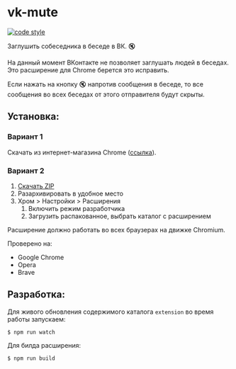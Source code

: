 # vk-mute

[![code style](https://antfu.me/badge-code-style.svg)](https://github.com/antfu/eslint-config)

Заглушить собеседника в беседе в ВК. 🔇

На данный момент ВКонтакте не позволяет заглушать людей в беседах. Это расширение для Chrome берется это исправить.

Если нажать на кнопку 🔇 напротив сообщения в беседе, то все сообщения во всех беседах от этого отправителя будут скрыты.

## Установка:
### Вариант 1
Скачать из интернет-магазина Chrome ([ссылка](https://chrome.google.com/webstore/detail/vk-mute/mcnkfnjggkbenehgfelnnkklpkpjeibl)).

### Вариант 2
1. [Скачать ZIP](https://github.com/anatolykopyl/vk-mute/releases)
2. Разархивировать в удобное место
3. Хром > Настройки > Расширения
    1. Включить режим разработчика
    2. Загрузить распакованное, выбрать каталог с расширением

Расширение должно работать во всех браузерах на движке Chromium.

Проверено на:
- Google Chrome
- Opera
- Brave

## Разработка:
Для живого обновления содержимого каталога `extension` во время работы запускаем:
```
$ npm run watch
```

Для билда расширения:
```
$ npm run build
```
